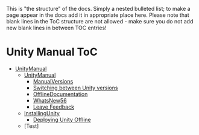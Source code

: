 This is "the structure" of the docs. Simply a nested bulleted list; to make a page appear in the docs add it in appropriate place here. Please note that blank lines in the ToC structure are not allowed - make sure you do not add new blank lines in between TOC entries!

Unity Manual ToC
================

* [UnityManual](UnityManual)
    * [UnityManual](UnityManual)
        * [ManualVersions](ManualVersions)
        * [Switching between Unity versions](SwitchingDocumentationVersions)
        * [OfflineDocumentation](OfflineDocumentation)
        * [WhatsNew56](WhatsNew56)
        * [Leave Feedback](LeaveFeedback)
    * [InstallingUnity](InstallingUnity)
        * [Deploying Unity Offline](DeployingUnityOffline)
    * [Test]
         
				
        
